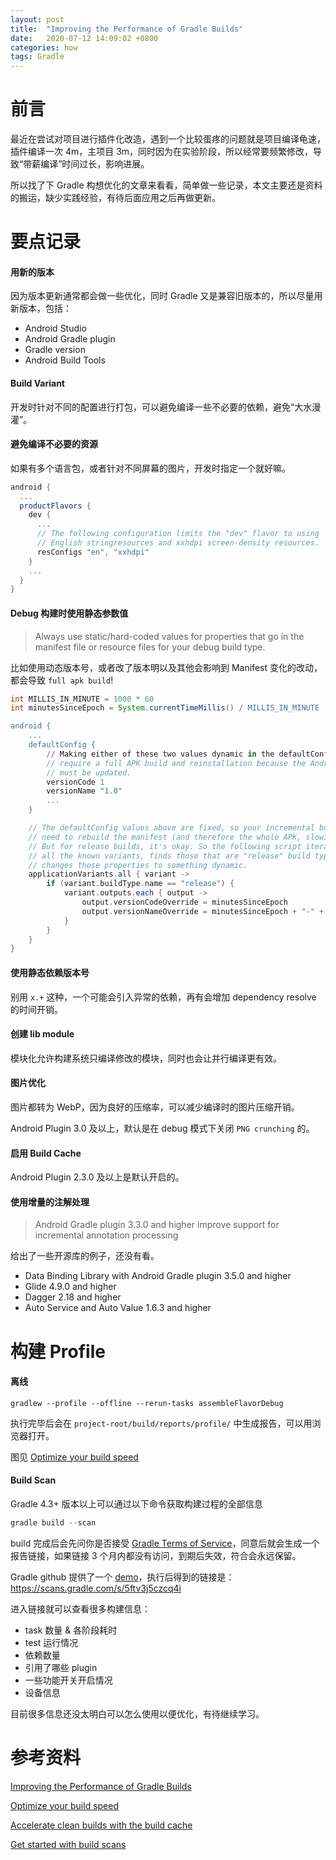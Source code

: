 ```yaml
---
layout: post
title:  "Improving the Performance of Gradle Builds"
date:   2020-07-12 14:09:02 +0800
categories: how
tags: Gradle
---
```


# 前言

最近在尝试对项目进行插件化改造，遇到一个比较蛋疼的问题就是项目编译龟速，插件编译一次 4m，主项目 3m，同时因为在实验阶段，所以经常要频繁修改，导致“带薪编译”时间过长，影响进展。

所以找了下 Gradle 构想优化的文章来看看，简单做一些记录，本文主要还是资料的搬运，缺少实践经验，有待后面应用之后再做更新。

# 要点记录

#### 用新的版本
因为版本更新通常都会做一些优化，同时 Gradle 又是兼容旧版本的，所以尽量用新版本，包括：
- Android Studio
- Android Gradle plugin
- Gradle version
- Android Build Tools

#### Build Variant
开发时针对不同的配置进行打包，可以避免编译一些不必要的依赖，避免“大水漫灌”。

#### 避免编译不必要的资源
如果有多个语言包，或者针对不同屏幕的图片，开发时指定一个就好嘛。

```groovy
android {
  ...
  productFlavors {
    dev {
      ...
      // The following configuration limits the "dev" flavor to using
      // English stringresources and xxhdpi screen-density resources.
      resConfigs "en", "xxhdpi"
    }
    ...
  }
}
```

#### Debug 构建时使用静态参数值

> Always use static/hard-coded values for properties that go in the manifest file or resource files for your debug build type.

比如使用动态版本号，或者改了版本明以及其他会影响到 Manifest 变化的改动，都会导致 `full apk build`!

```groovy
int MILLIS_IN_MINUTE = 1000 * 60
int minutesSinceEpoch = System.currentTimeMillis() / MILLIS_IN_MINUTE

android {
    ...
    defaultConfig {
        // Making either of these two values dynamic in the defaultConfig will
        // require a full APK build and reinstallation because the AndroidManifest.xml
        // must be updated.
        versionCode 1
        versionName "1.0"
        ...
    }

    // The defaultConfig values above are fixed, so your incremental builds don't
    // need to rebuild the manifest (and therefore the whole APK, slowing build times).
    // But for release builds, it's okay. So the following script iterates through
    // all the known variants, finds those that are "release" build types, and
    // changes those properties to something dynamic.
    applicationVariants.all { variant ->
        if (variant.buildType.name == "release") {
            variant.outputs.each { output ->
                output.versionCodeOverride = minutesSinceEpoch
                output.versionNameOverride = minutesSinceEpoch + "-" + variant.flavorName
            }
        }
    }
}
```

#### 使用静态依赖版本号
别用 `x.+` 这种，一个可能会引入异常的依赖，再有会增加 dependency resolve 的时间开销。

#### 创建 lib module
模块化允许构建系统只编译修改的模块，同时也会让并行编译更有效。

#### 图片优化
图片都转为 WebP，因为良好的压缩率，可以减少编译时的图片压缩开销。

Android Plugin 3.0 及以上，默认是在 debug 模式下关闭 `PNG crunching` 的。

#### 启用 Build Cache

Android Plugin 2.3.0 及以上是默认开启的。

#### 使用增量的注解处理

> Android Gradle plugin 3.3.0 and higher improve support for incremental annotation processing

给出了一些开源库的例子，还没有看。
- Data Binding Library with Android Gradle plugin 3.5.0 and higher
- Glide 4.9.0 and higher
- Dagger 2.18 and higher
- Auto Service and Auto Value 1.6.3 and higher

<!-- 待确认
#### Java Compiler daemon

> The Gradle Java plugin allows you to run the compiler as a separate process by using the following configuration for any JavaCompile task:

build.gradle
```groovy
<task>.options.fork = true
```

> or, more commonly, to apply the configuration to all Java compilation tasks:

build.gradle
```groovy
tasks.withType(JavaCompile) {
    options.fork = true
}
```

新创建的进程会在编译期间被复用，所以开销还好。同时对于 `memory-intensive` 编译，使用不同进程就会减轻主 Gradle daemon 的 GC 开销。

使用自己的一个项目测试，在已经 clean build 的情况下只修改版本号，配置 fork 之后大幅缩短了时间，如下面 2 图可以看一下并行任务，后者明显更优：

**未开启 Fork**
![只修改版本号](/assets/images/gradle_build/gradle_build_only_change_version.png)

**开启 Fork**
![只修改版本号且开启Fork](/assets/images/gradle_build/gradle_build_only_change_version_with_fork.png)

 -->

# 构建 Profile

#### 离线

```shell
gradlew --profile --offline --rerun-tasks assembleFlavorDebug
```

执行完毕后会在 `project-root/build/reports/profile/` 中生成报告，可以用浏览器打开。

图见 [Optimize your build speed]


#### Build Scan

Gradle 4.3+ 版本以上可以通过以下命令获取构建过程的全部信息

```groovy
gradle build --scan
```

build 完成后会先问你是否接受 [Gradle Terms of Service](https://gradle.com/terms-of-service)，同意后就会生成一个报告链接，如果链接 3 个月内都没有访问，到期后失效，符合会永远保留。

Gradle github 提供了一个 [demo](https://github.com/gradle/gradle-build-scan-quickstart)，执行后得到的链接是： https://scans.gradle.com/s/5ftv3j5czcq4i

进入链接就可以查看很多构建信息：
- task 数量 & 各阶段耗时
- test 运行情况
- 依赖数量
- 引用了哪些 plugin
- 一些功能开关开启情况
- 设备信息

目前很多信息还没太明白可以怎么使用以便优化，有待继续学习。


# 参考资料

[Improving the Performance of Gradle Builds]

[Optimize your build speed]

[Accelerate clean builds with the build cache]

[Get started with build scans]

<!-- refs -->
[Improving the Performance of Gradle Builds]: https://guides.gradle.org/performance/#apply_plugins_judiciously

[Optimize your build speed]: https://developer.android.com/studio/build/optimize-your-build.html

[Accelerate clean builds with the build cache]: https://developer.android.com/studio/build/build-cache

[Get started with build scans]: https://scans.gradle.com/?_ga=2.244911431.312171665.1594432203-462338920.1580176149#gradle
